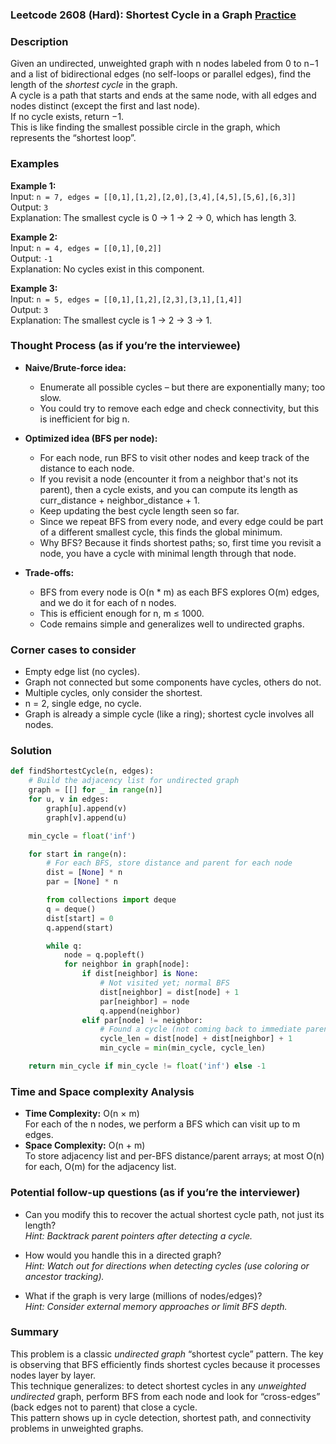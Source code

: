### Leetcode 2608 (Hard): Shortest Cycle in a Graph [Practice](https://leetcode.com/problems/shortest-cycle-in-a-graph)

### Description  
Given an undirected, unweighted graph with n nodes labeled from 0 to n−1 and a list of bidirectional edges (no self-loops or parallel edges), find the length of the *shortest cycle* in the graph.  
A cycle is a path that starts and ends at the same node, with all edges and nodes distinct (except the first and last node).  
If no cycle exists, return −1.  
This is like finding the smallest possible circle in the graph, which represents the “shortest loop”.

### Examples  

**Example 1:**  
Input: `n = 7, edges = [[0,1],[1,2],[2,0],[3,4],[4,5],[5,6],[6,3]]`  
Output: `3`  
Explanation: The smallest cycle is 0 → 1 → 2 → 0, which has length 3.

**Example 2:**  
Input: `n = 4, edges = [[0,1],[0,2]]`  
Output: `-1`  
Explanation: No cycles exist in this component.

**Example 3:**  
Input: `n = 5, edges = [[0,1],[1,2],[2,3],[3,1],[1,4]]`  
Output: `3`  
Explanation: The smallest cycle is 1 → 2 → 3 → 1.

### Thought Process (as if you’re the interviewee)  
- **Naive/Brute-force idea:**  
  - Enumerate all possible cycles – but there are exponentially many; too slow.
  - You could try to remove each edge and check connectivity, but this is inefficient for big n.

- **Optimized idea (BFS per node):**  
  - For each node, run BFS to visit other nodes and keep track of the distance to each node.
  - If you revisit a node (encounter it from a neighbor that's not its parent), then a cycle exists, and you can compute its length as curr_distance + neighbor_distance + 1.
  - Keep updating the best cycle length seen so far.
  - Since we repeat BFS from every node, and every edge could be part of a different smallest cycle, this finds the global minimum.
  - Why BFS? Because it finds shortest paths; so, first time you revisit a node, you have a cycle with minimal length through that node.

- **Trade-offs:**  
  - BFS from every node is O(n \* m) as each BFS explores O(m) edges, and we do it for each of n nodes.
  - This is efficient enough for n, m ≤ 1000.
  - Code remains simple and generalizes well to undirected graphs.

### Corner cases to consider  
- Empty edge list (no cycles).
- Graph not connected but some components have cycles, others do not.
- Multiple cycles, only consider the shortest.
- n = 2, single edge, no cycle.
- Graph is already a simple cycle (like a ring); shortest cycle involves all nodes.

### Solution

```python
def findShortestCycle(n, edges):
    # Build the adjacency list for undirected graph
    graph = [[] for _ in range(n)]
    for u, v in edges:
        graph[u].append(v)
        graph[v].append(u)

    min_cycle = float('inf')

    for start in range(n):
        # For each BFS, store distance and parent for each node
        dist = [None] * n
        par = [None] * n

        from collections import deque
        q = deque()
        dist[start] = 0
        q.append(start)

        while q:
            node = q.popleft()
            for neighbor in graph[node]:
                if dist[neighbor] is None:
                    # Not visited yet; normal BFS
                    dist[neighbor] = dist[node] + 1
                    par[neighbor] = node
                    q.append(neighbor)
                elif par[node] != neighbor:
                    # Found a cycle (not coming back to immediate parent)
                    cycle_len = dist[node] + dist[neighbor] + 1
                    min_cycle = min(min_cycle, cycle_len)

    return min_cycle if min_cycle != float('inf') else -1
```

### Time and Space complexity Analysis  

- **Time Complexity:** O(n × m)  
  For each of the n nodes, we perform a BFS which can visit up to m edges.
- **Space Complexity:** O(n + m)  
  To store adjacency list and per-BFS distance/parent arrays; at most O(n) for each, O(m) for the adjacency list.

### Potential follow-up questions (as if you’re the interviewer)  

- Can you modify this to recover the actual shortest cycle path, not just its length?  
  *Hint: Backtrack parent pointers after detecting a cycle.*

- How would you handle this in a directed graph?  
  *Hint: Watch out for directions when detecting cycles (use coloring or ancestor tracking).*

- What if the graph is very large (millions of nodes/edges)?  
  *Hint: Consider external memory approaches or limit BFS depth.*

### Summary
This problem is a classic *undirected graph* “shortest cycle” pattern. The key is observing that BFS efficiently finds shortest cycles because it processes nodes layer by layer.  
This technique generalizes: to detect shortest cycles in any *unweighted undirected* graph, perform BFS from each node and look for “cross-edges” (back edges not to parent) that close a cycle.  
This pattern shows up in cycle detection, shortest path, and connectivity problems in unweighted graphs.